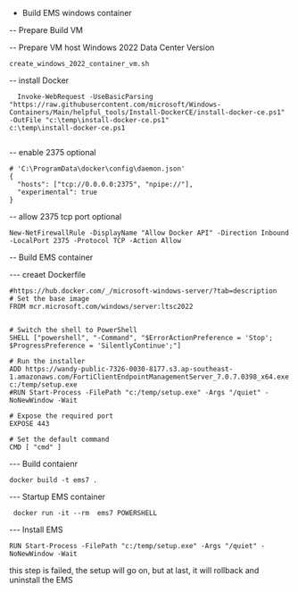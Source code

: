 
- Build EMS windows container 

-- Prepare Build VM


-- Prepare VM host 
  Windows 2022 Data Center Version
```
create_windows_2022_container_vm.sh
```

-- install Docker
```
  Invoke-WebRequest -UseBasicParsing "https://raw.githubusercontent.com/microsoft/Windows-Containers/Main/helpful_tools/Install-DockerCE/install-docker-ce.ps1" -OutFile "c:\temp\install-docker-ce.ps1"
c:\temp\install-docker-ce.ps1


```
-- enable 2375 optional
```
# 'C:\ProgramData\docker\config\daemon.json'
{
  "hosts": ["tcp://0.0.0.0:2375", "npipe://"],
  "experimental": true
}
```
-- allow 2375 tcp port optional
```
New-NetFirewallRule -DisplayName "Allow Docker API" -Direction Inbound -LocalPort 2375 -Protocol TCP -Action Allow
```

-- Build EMS container


--- creaet Dockerfile
```
#https://hub.docker.com/_/microsoft-windows-server/?tab=description
# Set the base image
FROM mcr.microsoft.com/windows/server:ltsc2022


# Switch the shell to PowerShell
SHELL ["powershell", "-Command", "$ErrorActionPreference = 'Stop'; $ProgressPreference = 'SilentlyContinue';"]

# Run the installer
ADD https://wandy-public-7326-0030-8177.s3.ap-southeast-1.amazonaws.com/FortiClientEndpointManagementServer_7.0.7.0398_x64.exe c:/temp/setup.exe
#RUN Start-Process -FilePath "c:/temp/setup.exe" -Args "/quiet" -NoNewWindow -Wait

# Expose the required port
EXPOSE 443

# Set the default command
CMD [ "cmd" ]
```
--- Build contaienr
```
docker build -t ems7 . 
```

--- Startup EMS container

```
 docker run -it --rm  ems7 POWERSHELL
```
--- Install EMS 
```
RUN Start-Process -FilePath "c:/temp/setup.exe" -Args "/quiet" -NoNewWindow -Wait

```

this step is failed, the setup will go on, but at last, it will rollback and uninstall the EMS

```
